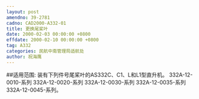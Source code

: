 ```yaml
---
layout: post
amendno: 39-2781
cadno: CAD2000-A332-01
title: 更换尾桨叶
date: 2000-02-03 00:00:00 +0800
effdate: 2000-02-10 00:00:00 +0800
tag: A332
categories: 民航中南管理局适航处
author: 祝海鹰
---
```


##适用范围:
装有下列件号尾桨叶的AS332C、C1、L和L1型直升机。 332A-12-0010-系列 332A-12-0020-系列 332A-12-0030-系列 332A-12-0035-系列 332A-12-0045-系列。

